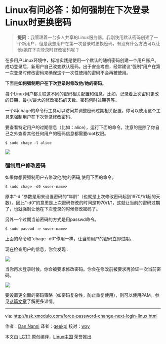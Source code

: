 Linux有问必答：如何强制在下次登录Linux时更换密码
================================================================================
> **提问**：我管理着一台多人共享的Linux服务器。我刚使用默认密码创建了一个新用户，但是我想用户在第一次登录时更换密码。有没有什么方法可以让他/她在下次登录时修改密码呢？

在多用户Linux环境中，标准实践是使用一个默认的随机密码创建一个用户账户。成功登录后，新用户自己改变默认密码。出于安全考虑，经常建议“强制”用户在第一次登录时修改密码来确保这个一次性使用的密码不会再被使用。

下面是**如何强制用户在下次登录时修改他/她的密码**。

每个Linux用户都关联这不同的密码相关配置和信息。比如，记录着上次密码更改的日期、最小/最大的修改密码的天数、密码何时过期等等。

一个叫chage的命令行工具可以访问并调整密码过期相关配置。你可以使用这个工具来强制用户在下次登录修改密码、

要查看特定用户的过期信息（比如：alice），运行下面的命令。注意的是除了你自己之外查看其他任何用户的密码信息都需要root权限。

    $ sudo chage -l alice 

![](https://c1.staticflickr.com/1/727/21955581605_5471e61ee0_c.jpg)

### 强制用户修改密码 ###

如果你想要强制用户去修改他/她的密码,使用下面的命令。

    $ sudo chage -d0 <user-name> 

原本“-d <N>”参数是用来设置密码的“年龄”（也就是上次修改密码起到1970/1/1起的天数）。因此“-d0”的意思是上次密码修改的时间是1970/1/1，这就让当前的密码过期了，也就强制让他在下次登录的时候修改密码了。

另外一个过期当前密码的方式是用passwd命令。

    $ sudo passwd -e <user-name> 

上面的命令和“chage -d0”作用一样，让当前用户的密码立即过期。

现在检查用户的信息，你会发现：

![](https://c2.staticflickr.com/6/5770/21767501480_ba88f00d80_c.jpg)

当你再次登录时候，你会被要求修改密码。你会在修改前被要求再验证一次当前密码。

![](https://c2.staticflickr.com/6/5835/21929638636_eed4d69cb9_c.jpg)

要设置更全面的密码策略（如密码复杂性，防止重复使用），则可以使用PAM。参见[这篇文章][1]了解更多详情。

--------------------------------------------------------------------------------

via: http://ask.xmodulo.com/force-password-change-next-login-linux.html

作者：[Dan Nanni][a]
译者：[geekpi](https://github.com/geekpi)
校对：[wxy](https://github.com/wxy)

本文由 [LCTT](https://github.com/LCTT/TranslateProject) 原创编译，[Linux中国](https://linux.cn/) 荣誉推出

[a]:http://ask.xmodulo.com/author/nanni
[1]:http://xmodulo.com/set-password-policy-linux.html
